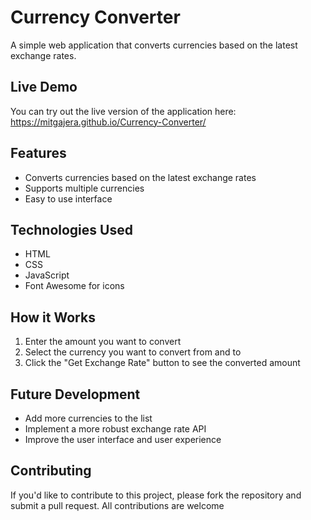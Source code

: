 
# Currency Converter

A simple web application that converts currencies based on the latest exchange rates.

## Live Demo

You can try out the live version of the application here: https://mitgajera.github.io/Currency-Converter/

## Features

* Converts currencies based on the latest exchange rates
* Supports multiple currencies
* Easy to use interface

## Technologies Used

* HTML
* CSS
* JavaScript
* Font Awesome for icons

## How it Works

1. Enter the amount you want to convert
2. Select the currency you want to convert from and to
3. Click the "Get Exchange Rate" button to see the converted amount

## Future Development

* Add more currencies to the list
* Implement a more robust exchange rate API
* Improve the user interface and user experience

## Contributing

If you'd like to contribute to this project, please fork the repository and submit a pull request. All contributions are welcome
